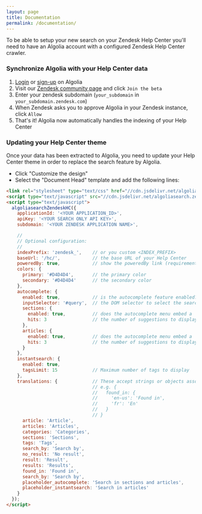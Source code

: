 ```yaml
---
layout: page
title: Documentation
permalink: /documentation/
---
```



To be able to setup your new search on your Zendesk Help Center you'll need to have an Algolia account with a configured Zendesk Help Center crawler.

### Synchronize Algolia with your Help Center data

1. [Login](https://www.algolia.com/users/sign_in) or [sign-up](https://www.algolia.com/users/sign_up) on Algolia
2. Visit our [Zendesk community page](https://www.community.algolia.com/zendesk/) and click `Join the beta`
3. Enter your zendesk subdomain (`your_subdomain` in `your_subdomain.zendesk.com`)
4. When Zendesk asks you to approve Algolia in your Zendesk instance, click `Allow`
5. That's it! Algolia now automatically handles the indexing of your Help Center

### Updating your Help Center theme

Once your data has been extracted to Algolia, you need to update your Help Center theme in order to replace the search feature by Algolia.

 * Click "Customize the design"
 * Select the "Document Head" template and add the following lines:

```html
<link rel="stylesheet" type="text/css" href="//cdn.jsdelivr.net/algoliasearch.zendesk-hc/1/algoliasearch.zendesk-hc.min.css">
<script type="text/javascript" src="//cdn.jsdelivr.net/algoliasearch.zendesk-hc/1/algoliasearch.zendesk-hc.min.js"></script>
<script type="text/javascript">
  algoliasearchZendeskHC({
    applicationId: '<YOUR APPLICATION_ID>',
    apiKey: '<YOUR SEARCH ONLY API KEY>',
    subdomain: '<YOUR ZENDESK APPLICATION NAME>',

    //
    // Optional configuration:
    //
    indexPrefix: 'zendesk_',    // or you custom <INDEX_PREFIX>
    baseUrl: '/hc/',            // the base URL of your Help Center
    poweredBy: true,            // show the poweredBy link (requirement of Algolia's free plan)
    colors: {
      primary: '#D4D4D4',       // the primary color
      secondary: '#D4D4D4'      // the secondary color
    },
    autocomplete: {
      enabled: true,            // is the autocomplete feature enabled?
      inputSelector: '#query',  // the DOM selector to select the search box
      sections: {
        enabled: true,          // does the autocomplete menu embed a 'sections' section
        hits: 3                 // the number of suggestions to display
      },
      articles: {
        enabled: true,          // does the autocomplete menu embed a 'articles' section
        hits: 3                 // the number of suggestions to display
      }
    },
    instantsearch: {
      enabled: true,
      tagsLimit: 15             // Maximum number of tags to display
    },
    translations: {             // These accept strings or objects associating locale with value
                                // e.g. {
                                //   found_in: {
                                //     'en-us': 'Found in',
                                //     'fr': 'En'
                                //   }
                                // }
      article: 'Article',
      articles: 'Articles',
      categories: 'Categories',
      sections: 'Sections',
      tags: 'Tags',
      search_by: 'Search by',
      no_result: 'No result',
      result: 'Result',
      results: 'Results',
      found_in: 'Found in',
      search_by: 'Search by',
      placeholder_autocomplete: 'Search in sections and articles',
      placeholder_instantsearch: 'Search in articles'
    }
  });
</script>
```
